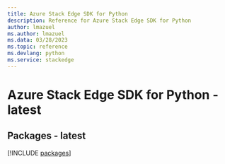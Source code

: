 ```yaml
---
title: Azure Stack Edge SDK for Python
description: Reference for Azure Stack Edge SDK for Python
author: lmazuel
ms.author: lmazuel
ms.data: 03/28/2023
ms.topic: reference
ms.devlang: python
ms.service: stackedge
---
```

# Azure Stack Edge SDK for Python - latest
## Packages - latest
[!INCLUDE [packages](stack-edge-index.md)]
